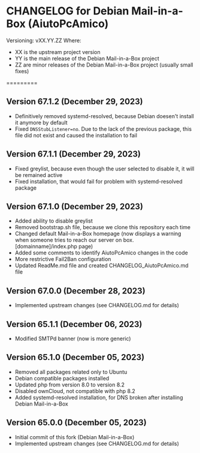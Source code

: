 CHANGELOG for Debian Mail-in-a-Box (AiutoPcAmico)
=========

Versioning:
vXX.YY.ZZ
Where:

* XX is the upstream project version
* YY is the main release of the Debian Mail-in-a-Box project
* ZZ are minor releases of the Debian Mail-in-a-Box project (usually small fixes)

=========

Version 67.1.2 (December 29, 2023)
------------------------------

* Definitively removed systemd-resolved, because Debian doesen't install it anymore by default
* Fixed ```DNSStubListener=no```. Due to the lack of the previous package, this file did not exist and caused the installation to fail

Version 67.1.1 (December 29, 2023)
------------------------------

* Fixed greylist, because even though the user selected to disable it, it will be remained active
* Fixed installation, that would fail for problem with systemd-resolved package

Version 67.1.0 (December 29, 2023)
------------------------------

* Added ability to disable greylist
* Removed bootstrap.sh file, because we clone this repository each time
* Changed default Mail-in-a-Box homepage (now displays a warning when someone tries to reach our server on box.\[domainname\]/index.php page)
* Added some comments to identify AiutoPcAmico changes in the code
* More restrictive Fail2Ban configuration
* Updated ReadMe.md file and created CHANGELOG_AiutoPcAmico.md file

Version 67.0.0 (December 28, 2023)
------------------------------

* Implemented upstream changes (see CHANGELOG.md for details)

Version 65.1.1 (December 06, 2023)
------------------------------

* Modified SMTPd banner (now is more generic)

Version 65.1.0 (December 05, 2023)
------------------------------

* Removed all packages related only to Ubuntu
* Debian compatible packages installed
* Updated php from version 8.0 to version 8.2
* Disabled ownCloud, not compatible with php 8.2
* Added systemd-resolved installation, for DNS broken after installing Debian Mail-in-a-Box

Version 65.0.0 (December 05, 2023)
------------------------------

* Initial commit of this fork (Debian Mail-in-a-Box)
* Implemented upstream changes (see CHANGELOG.md for details)
